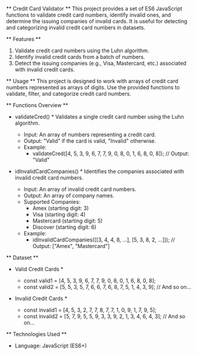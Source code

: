 ** Credit Card Validator **
  This project provides a set of ES6 JavaScript functions to validate credit card numbers, identify invalid ones, and determine the issuing companies of invalid cards. It is useful for detecting and             categorizing invalid credit card numbers in datasets.

** Features **
  1. Validate credit card numbers using the Luhn algorithm.
  2. Identify invalid credit cards from a batch of numbers.
  3. Detect the issuing companies (e.g., Visa, Mastercard, etc.) associated with invalid credit cards.

** Usage **
  This project is designed to work with arrays of credit card numbers represented as arrays of digits. Use the provided functions to validate, filter, and categorize credit card numbers.

** Functions Overview **
* validateCred() *
  Validates a single credit card number using the Luhn algorithm.
    - Input: An array of numbers representing a credit card.
    - Output: "Valid" if the card is valid, "Invalid" otherwise.
    - Example:
      * validateCred([4, 5, 3, 9, 6, 7, 7, 9, 0, 8, 0, 1, 6, 8, 0, 8]); // Output: "Valid"

* idInvalidCardCompanies() *
  Identifies the companies associated with invalid credit card numbers.
  
    - Input: An array of invalid credit card numbers.
    - Output: An array of company names.
    - Supported Companies:
      * Amex (starting digit: 3)
      * Visa (starting digit: 4)
      * Mastercard (starting digit: 5)
      * Discover (starting digit: 6)
    - Example:
      * idInvalidCardCompanies([[3, 4, 4, 8, ...], [5, 3, 8, 2, ...]]); // Output: ["Amex", "Mastercard"]

** Dataset **
* Valid Credit Cards *
  - const valid1 = [4, 5, 3, 9, 6, 7, 7, 9, 0, 8, 0, 1, 6, 8, 0, 8];
  - const valid2 = [5, 5, 3, 5, 7, 6, 6, 7, 6, 8, 7, 5, 1, 4, 3, 9];
    // And so on...
    
* Invalid Credit Cards *
  - const invalid1 = [4, 5, 3, 2, 7, 7, 8, 7, 7, 1, 0, 9, 1, 7, 9, 5];
  - const invalid2 = [5, 7, 9, 5, 5, 9, 3, 3, 9, 2, 1, 3, 4, 6, 4, 3];
    // And so on...

** Technologies Used **
  - Language: JavaScript (ES6+)





